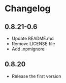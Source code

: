 # Changelog

## 0.8.21-0.6

- Update README.md
- Remove LICENSE file
- Add .npmignore

## 0.8.20

- Release the first version
